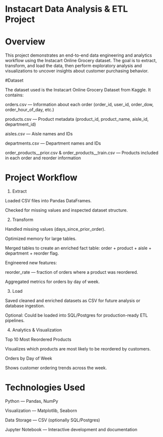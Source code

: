 # Instacart Data Analysis & ETL Project

# Overview

This project demonstrates an end-to-end data engineering and analytics workflow using the Instacart Online Grocery dataset. 
The goal is to extract, transform, and load the data, then perform exploratory analysis and visualizations to uncover insights about customer purchasing behavior.


#Dataset

The dataset used is the Instacart Online Grocery Dataset
 from Kaggle. It contains:

orders.csv — Information about each order (order_id, user_id, order_dow, order_hour_of_day, etc.)

products.csv — Product metadata (product_id, product_name, aisle_id, department_id)

aisles.csv — Aisle names and IDs

departments.csv — Department names and IDs

order_products__prior.csv & order_products__train.csv — Products included in each order and reorder information

# Project Workflow

1. Extract

Loaded CSV files into Pandas DataFrames.

Checked for missing values and inspected dataset structure.

2. Transform

Handled missing values (days_since_prior_order).

Optimized memory for large tables.

Merged tables to create an enriched fact table: order + product + aisle + department + reorder flag.

Engineered new features:

reorder_rate — fraction of orders where a product was reordered.

Aggregated metrics for orders by day of week.

3. Load

Saved cleaned and enriched datasets as CSV for future analysis or database ingestion.

Optional: Could be loaded into SQL/Postgres for production-ready ETL pipelines.

4. Analytics & Visualization

Top 10 Most Reordered Products

Visualizes which products are most likely to be reordered by customers.

Orders by Day of Week

Shows customer ordering trends across the week.


# Technologies Used

Python — Pandas, NumPy

Visualization — Matplotlib, Seaborn

Data Storage — CSV (optionally SQL/Postgres)

Jupyter Notebook — Interactive development and documentation
